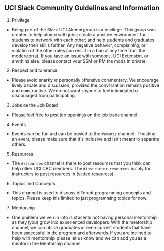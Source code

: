 ## UCI Slack Community Guidelines and Information

1. Privilege
  - Being part of the Slack UCI Alumni group is a privilege. This group was created to help alumni with jobs; create a positive environment for students to network with each other; and help students and graduates develop their skills further. Any negative behavior, complaining, or violation of the other rules can result in a ban at any time from the moderator(s). If you have an issue with someone, UCI Extension, or anything else, please contact your SSM or PM the mods in private. 
2. Respect and tolerance
  - Please avoid snarky or personally offensive commentary. We encourage lively debate and discussion, provided the conversation remains positive and constructive. We do not want anyone to feel intimidated or discouraged from participating.
3. Jobs on the Job Board
  - Please feel free to post job openings on the job leads channel
4. Events
  - Events can be fun and can be posted to the `#events` channel. If hosting an event, please make sure that it's inclusive and isn't meant to separate others.
5. Resources
  - The `#resources` channel is there to post resources that you think can help other UCI CBC members. The `#instructor-resources` is only for instructors to post resources in (vetted resources).
6. Topics and Concepts
  - This channel is used to discuss different programming concepts and topics. Please keep this limited to just programming topics for now. 
7. Mentorship
  - One problem we've run into is students not having personal mentorship as they (you) grow into experienced developers. With the mentorship channel, we can utilize graduates or even current students that have been successful in the program and afterwards. If you are inclined to help with mentorship, please let us know and we can add you as a mentor in the Mentorship channel. 
